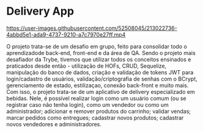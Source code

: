 # Delivery App

https://user-images.githubusercontent.com/52508045/213022736-4abbd5e1-ada9-4737-9210-a7c7970e27ff.mp4

O projeto trata-se de um desafio em grupo, feito para consolidar todo o
        aprendizadode back-end, front-end e da área de QA. Sendo o projeto mais
        desafiador da Trybe, tivemos que utilizar todos os
        conceitos ensinados e praticados desde então - utilização de
        HOFs, CRUD, Sequelize, manipulação do banco de dados, criação e
        validação de tokens JWT para login/cadastro de usuários,
        validação/criptografia de senhas com o BCrypt, gerenciamento de estado,
        estilizaçao, conexão back-front e muito mais. Com
        isso, o projeto trata-se de um aplicativo de delivery especializado em bebidas. Nele,
        é possível realizar login como um usuário comum (ou se registrar caso não tenha login), como um vendedor ou como um
        administrador; adicionar e remover produtos do carrinho; validar vendas; marcar pedidos como entregues;
        cadastrar novos produtos; cadastrar novos vendedores e administradores.
